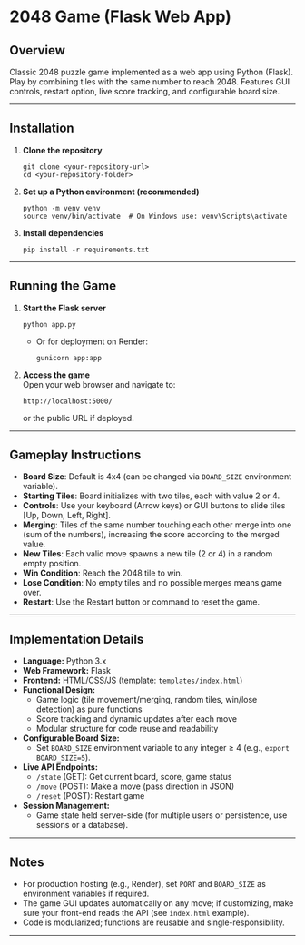 
# 2048 Game (Flask Web App)

## Overview

Classic 2048 puzzle game implemented as a web app using Python (Flask). Play by combining tiles with the same number to reach 2048. Features GUI controls, restart option, live score tracking, and configurable board size.

***

## Installation

1. **Clone the repository**  
   ```
   git clone <your-repository-url>
   cd <your-repository-folder>
   ```

2. **Set up a Python environment (recommended)**  
   ```
   python -m venv venv
   source venv/bin/activate  # On Windows use: venv\Scripts\activate
   ```

3. **Install dependencies**  
   ```
   pip install -r requirements.txt
   ```

***

## Running the Game

1. **Start the Flask server**  
   ```
   python app.py
   ```
   - Or for deployment on Render:
     ```
     gunicorn app:app
     ```

2. **Access the game**  
   Open your web browser and navigate to:
   ```
   http://localhost:5000/
   ```
   or the public URL if deployed.

***

## Gameplay Instructions

- **Board Size**: Default is 4x4 (can be changed via `BOARD_SIZE` environment variable).
- **Starting Tiles**: Board initializes with two tiles, each with value 2 or 4.
- **Controls**: Use your keyboard (Arrow keys) or GUI buttons to slide tiles [Up, Down, Left, Right].
- **Merging**: Tiles of the same number touching each other merge into one (sum of the numbers), increasing the score according to the merged value.
- **New Tiles**: Each valid move spawns a new tile (2 or 4) in a random empty position.
- **Win Condition**: Reach the 2048 tile to win.
- **Lose Condition**: No empty tiles and no possible merges means game over.
- **Restart**: Use the Restart button or command to reset the game.

***

## Implementation Details

- **Language:** Python 3.x  
- **Web Framework:** Flask
- **Frontend:** HTML/CSS/JS (template: `templates/index.html`)
- **Functional Design:**  
  - Game logic (tile movement/merging, random tiles, win/lose detection) as pure functions
  - Score tracking and dynamic updates after each move
  - Modular structure for code reuse and readability
- **Configurable Board Size:**  
  - Set `BOARD_SIZE` environment variable to any integer ≥ 4 (e.g., `export BOARD_SIZE=5`).
- **Live API Endpoints:**  
  - `/state` (GET): Get current board, score, game status  
  - `/move` (POST): Make a move (pass direction in JSON)  
  - `/reset` (POST): Restart game  
- **Session Management:**  
  - Game state held server-side (for multiple users or persistence, use sessions or a database).

***

## Notes

- For production hosting (e.g., Render), set `PORT` and `BOARD_SIZE` as environment variables if required.
- The game GUI updates automatically on any move; if customizing, make sure your front-end reads the API (see `index.html` example).
- Code is modularized; functions are reusable and single-responsibility.

***